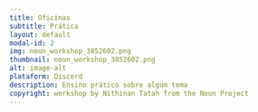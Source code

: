 ```yaml
---
title: Oficinas
subtitle: Prática
layout: default
modal-id: 2
img: noun_workshop_3852602.png
thumbnail: noun_workshop_3852602.png
alt: image-alt
plataform: Discord
description: Ensino prático sobre algum tema
copyright: workshop by Nithinan Tatah from the Noun Project
---
```

